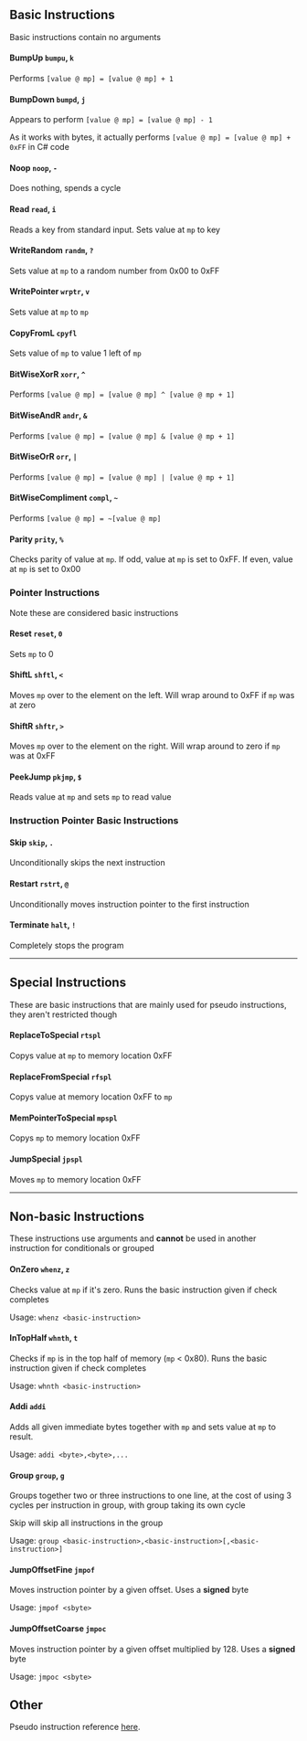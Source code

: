 ﻿## Basic Instructions
Basic instructions contain no arguments

#### BumpUp `bumpu`, `k`
Performs `[value @ mp] = [value @ mp] + 1`

#### BumpDown `bumpd`, `j`
Appears to perform `[value @ mp] = [value @ mp] - 1`

As it works with bytes, it actually performs `[value @ mp] = [value @ mp] + 0xFF` in C# code

#### Noop `noop`, `-`
Does nothing, spends a cycle

#### Read `read`, `i`
Reads a key from standard input. Sets value at `mp` to key

#### WriteRandom `randm`, `?`
Sets value at `mp` to a random number from 0x00 to 0xFF

#### WritePointer `wrptr`, `v`
Sets value at `mp` to `mp`

#### CopyFromL `cpyfl`
Sets value of `mp` to value 1 left of `mp`

#### BitWiseXorR `xorr`, `^`
Performs `[value @ mp] = [value @ mp] ^ [value @ mp + 1]`

#### BitWiseAndR `andr`, `&`
Performs `[value @ mp] = [value @ mp] & [value @ mp + 1]`

#### BitWiseOrR `orr`, `|`
Performs `[value @ mp] = [value @ mp] | [value @ mp + 1]`

#### BitWiseCompliment `compl`, `~`
Performs `[value @ mp] = ~[value @ mp]`

#### Parity `prity`, `%`
Checks parity of value at `mp`.
If odd, value at `mp` is set to 0xFF.
If even, value at `mp` is set to 0x00

### Pointer Instructions
Note these are considered basic instructions

#### Reset `reset`, `0`
Sets `mp` to 0

#### ShiftL `shftl`, `<`
Moves `mp` over to the element on the left. Will wrap around to 0xFF if `mp` was at zero

#### ShiftR `shftr`, `>`
Moves `mp` over to the element on the right. Will wrap around to zero if `mp` was at 0xFF

#### PeekJump `pkjmp`, `$`
Reads value at `mp` and sets `mp` to read value

### Instruction Pointer Basic Instructions

#### Skip `skip`, `.`
Unconditionally skips the next instruction

#### Restart `rstrt`, `@`
Unconditionally moves instruction pointer to the first instruction

#### Terminate `halt`, `!`
Completely stops the program

---

## Special Instructions
These are basic instructions that are mainly used for pseudo instructions, they aren't restricted though

#### ReplaceToSpecial `rtspl`
Copys value at `mp` to memory location 0xFF

#### ReplaceFromSpecial `rfspl`
Copys value at memory location 0xFF to `mp`

#### MemPointerToSpecial `mpspl`
Copys `mp` to memory location 0xFF

#### JumpSpecial `jpspl`
Moves `mp` to memory location 0xFF

---

## Non-basic Instructions
These instructions use arguments and **cannot** be used in another instruction for conditionals or grouped

#### OnZero `whenz`, `z`
Checks value at `mp` if it's zero. Runs the basic instruction given if check completes

Usage: `whenz <basic-instruction>`

#### InTopHalf `whnth`, `t`
Checks if `mp` is in the top half of memory (`mp` < 0x80). Runs the basic instruction given if check completes

Usage: `whnth <basic-instruction>`

#### Addi `addi`
Adds all given immediate bytes together with `mp` and sets value at `mp` to result.

Usage: `addi <byte>,<byte>,...`

#### Group `group`, `g`
Groups together two or three instructions to one line, at the cost of using 3 cycles per instruction in group, with group taking its own cycle

Skip will skip all instructions in the group

Usage: `group <basic-instruction>,<basic-instruction>[,<basic-instruction>]`

#### JumpOffsetFine `jmpof`
Moves instruction pointer by a given offset. Uses a **signed** byte

Usage: `jmpof <sbyte>`

#### JumpOffsetCoarse `jmpoc`
Moves instruction pointer by a given offset multiplied by 128. Uses a **signed** byte

Usage: `jmpoc <sbyte>`

## Other
Pseudo instruction reference [here](PSEUDO_REF.md).
